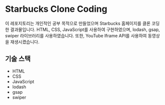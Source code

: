 # Starbucks Clone Coding

이 레포지토리는 개인적인 공부 목적으로 만들었으며 Starbucks 홈페이지를 클론 코딩한 결과물입니다.
HTML, CSS, JavaScript를 사용하여 구현하였으며, lodash, gsap, swiper 라이브러리를 사용하였습니다. 또한, YouTube Iframe API를 사용하여 동영상을 재생시켰습니다.

## 기술 스택

- HTML
- CSS
- JavaScript
- lodash
- gsap
- swiper
